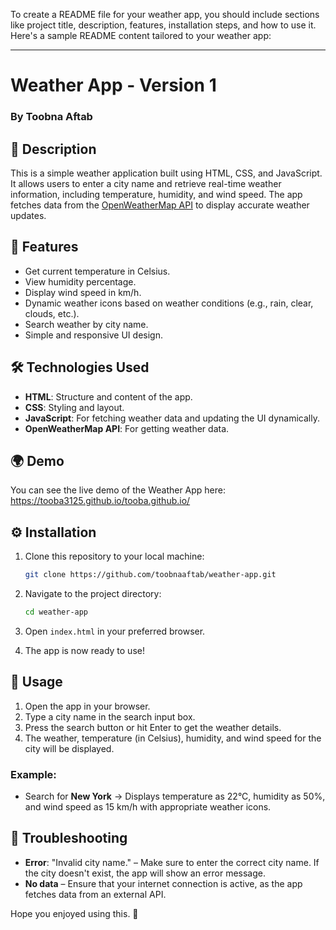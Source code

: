 To create a README file for your weather app, you should include sections like project title, description, features, installation steps, and how to use it. Here's a sample README content tailored to your weather app:

---

# Weather App - Version 1

### **By Toobna Aftab**

## 📖 Description

This is a simple weather application built using HTML, CSS, and JavaScript. It allows users to enter a city name and retrieve real-time weather information, including temperature, humidity, and wind speed. The app fetches data from the [OpenWeatherMap API](https://openweathermap.org/api) to display accurate weather updates.

## 🚀 Features

- Get current temperature in Celsius.
- View humidity percentage.
- Display wind speed in km/h.
- Dynamic weather icons based on weather conditions (e.g., rain, clear, clouds, etc.).
- Search weather by city name.
- Simple and responsive UI design.

## 🛠️ Technologies Used

- **HTML**: Structure and content of the app.
- **CSS**: Styling and layout.
- **JavaScript**: For fetching weather data and updating the UI dynamically.
- **OpenWeatherMap API**: For getting weather data.

## 🌍 Demo

You can see the live demo of the Weather App here: https://tooba3125.github.io/tooba.github.io/

## ⚙️ Installation

1. Clone this repository to your local machine:
   ```bash
   git clone https://github.com/toobnaaftab/weather-app.git
   ```

2. Navigate to the project directory:
   ```bash
   cd weather-app
   ```

3. Open `index.html` in your preferred browser.

4. The app is now ready to use!

## 📱 Usage

1. Open the app in your browser.
2. Type a city name in the search input box.
3. Press the search button or hit Enter to get the weather details.
4. The weather, temperature (in Celsius), humidity, and wind speed for the city will be displayed.

### Example:

- Search for **New York** → Displays temperature as 22°C, humidity as 50%, and wind speed as 15 km/h with appropriate weather icons.

## 🛑 Troubleshooting

- **Error**: "Invalid city name." – Make sure to enter the correct city name. If the city doesn't exist, the app will show an error message.
- **No data** – Ensure that your internet connection is active, as the app fetches data from an external API.

Hope you enjoyed using this. 🙂
